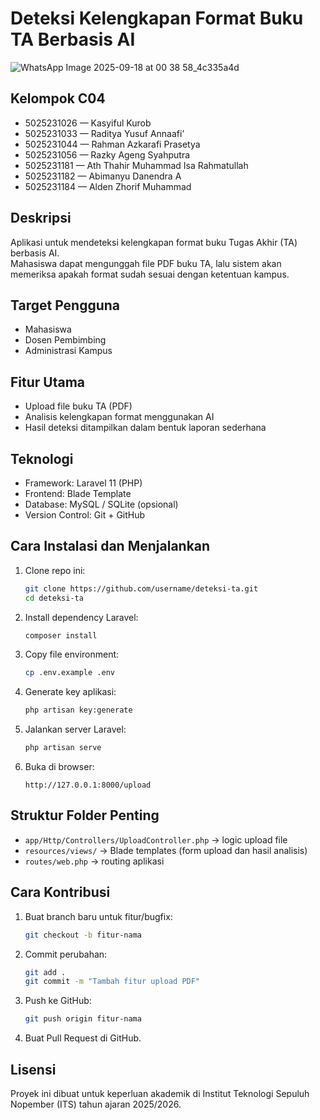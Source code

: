# Deteksi Kelengkapan Format Buku TA Berbasis AI

![WhatsApp Image 2025-09-18 at 00 38 58_4c335a4d](https://github.com/user-attachments/assets/64019b45-8169-46e9-ac88-1ad4b604903a)

## Kelompok C04
- 5025231026 — Kasyiful Kurob  
- 5025231033 — Raditya Yusuf Annaafi’  
- 5025231044 — Rahman Azkarafi Prasetya  
- 5025231056 — Razky Ageng Syahputra  
- 5025231181 — Ath Thahir Muhammad Isa Rahmatullah  
- 5025231182 — Abimanyu Danendra A  
- 5025231184 — Alden Zhorif Muhammad  

## Deskripsi
Aplikasi untuk mendeteksi kelengkapan format buku Tugas Akhir (TA) berbasis AI.  
Mahasiswa dapat mengunggah file PDF buku TA, lalu sistem akan memeriksa apakah format sudah sesuai dengan ketentuan kampus.  

## Target Pengguna
- Mahasiswa  
- Dosen Pembimbing  
- Administrasi Kampus  

## Fitur Utama
- Upload file buku TA (PDF)  
- Analisis kelengkapan format menggunakan AI  
- Hasil deteksi ditampilkan dalam bentuk laporan sederhana  

## Teknologi
- Framework: Laravel 11 (PHP)  
- Frontend: Blade Template  
- Database: MySQL / SQLite (opsional)  
- Version Control: Git + GitHub  

## Cara Instalasi dan Menjalankan
1. Clone repo ini:
   ```bash
   git clone https://github.com/username/deteksi-ta.git
   cd deteksi-ta

2. Install dependency Laravel:

   ```bash
   composer install
   ```

3. Copy file environment:

   ```bash
   cp .env.example .env
   ```

4. Generate key aplikasi:

   ```bash
   php artisan key:generate
   ```

5. Jalankan server Laravel:

   ```bash
   php artisan serve
   ```

6. Buka di browser:

   ```
   http://127.0.0.1:8000/upload
   ```

## Struktur Folder Penting

* `app/Http/Controllers/UploadController.php` → logic upload file
* `resources/views/` → Blade templates (form upload dan hasil analisis)
* `routes/web.php` → routing aplikasi

## Cara Kontribusi

1. Buat branch baru untuk fitur/bugfix:

   ```bash
   git checkout -b fitur-nama
   ```
2. Commit perubahan:

   ```bash
   git add .
   git commit -m "Tambah fitur upload PDF"
   ```
3. Push ke GitHub:

   ```bash
   git push origin fitur-nama
   ```
4. Buat Pull Request di GitHub.

## Lisensi

Proyek ini dibuat untuk keperluan akademik di Institut Teknologi Sepuluh Nopember (ITS) tahun ajaran 2025/2026.
